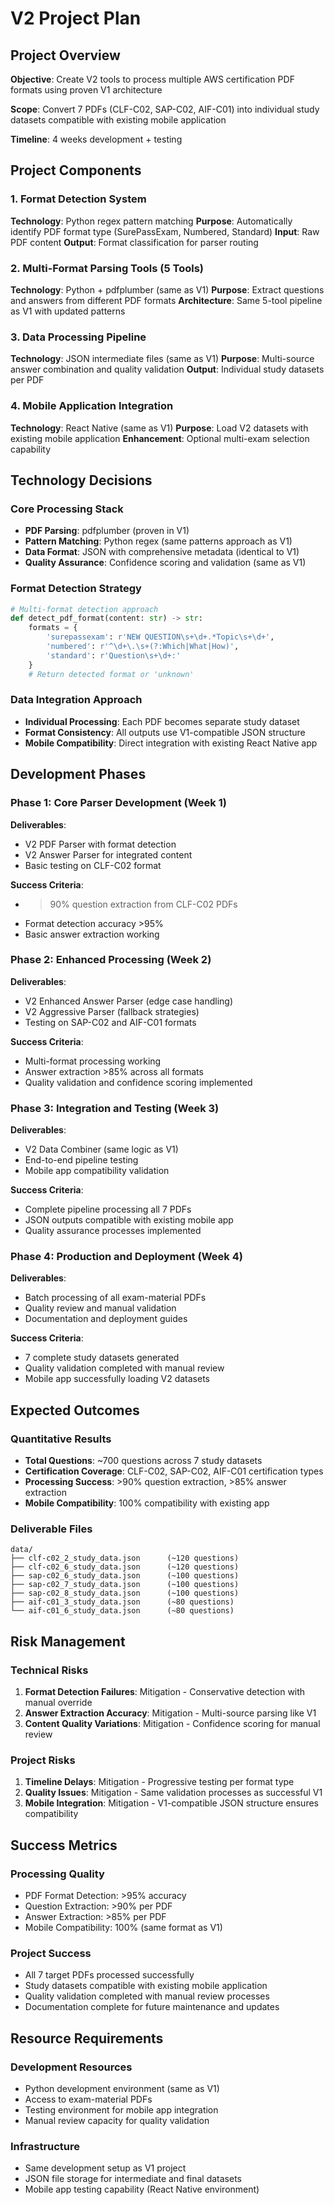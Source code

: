 # V2 Project Plan

## Project Overview

**Objective**: Create V2 tools to process multiple AWS certification PDF formats using proven V1 architecture

**Scope**: Convert 7 PDFs (CLF-C02, SAP-C02, AIF-C01) into individual study datasets compatible with existing mobile application

**Timeline**: 4 weeks development + testing

## Project Components

### 1. Format Detection System
**Technology**: Python regex pattern matching
**Purpose**: Automatically identify PDF format type (SurePassExam, Numbered, Standard)
**Input**: Raw PDF content
**Output**: Format classification for parser routing

### 2. Multi-Format Parsing Tools (5 Tools)
**Technology**: Python + pdfplumber (same as V1)
**Purpose**: Extract questions and answers from different PDF formats
**Architecture**: Same 5-tool pipeline as V1 with updated patterns

### 3. Data Processing Pipeline
**Technology**: JSON intermediate files (same as V1)
**Purpose**: Multi-source answer combination and quality validation
**Output**: Individual study datasets per PDF

### 4. Mobile Application Integration  
**Technology**: React Native (same as V1)
**Purpose**: Load V2 datasets with existing mobile application
**Enhancement**: Optional multi-exam selection capability

## Technology Decisions

### Core Processing Stack
- **PDF Parsing**: pdfplumber (proven in V1)
- **Pattern Matching**: Python regex (same patterns approach as V1)
- **Data Format**: JSON with comprehensive metadata (identical to V1)
- **Quality Assurance**: Confidence scoring and validation (same as V1)

### Format Detection Strategy
```python
# Multi-format detection approach
def detect_pdf_format(content: str) -> str:
    formats = {
        'surepassexam': r'NEW QUESTION\s+\d+.*Topic\s+\d+',
        'numbered': r'^\d+\.\s+(?:Which|What|How)',
        'standard': r'Question\s+\d+:'
    }
    # Return detected format or 'unknown'
```

### Data Integration Approach
- **Individual Processing**: Each PDF becomes separate study dataset
- **Format Consistency**: All outputs use V1-compatible JSON structure
- **Mobile Compatibility**: Direct integration with existing React Native app

## Development Phases

### Phase 1: Core Parser Development (Week 1)
**Deliverables**:
- V2 PDF Parser with format detection
- V2 Answer Parser for integrated content
- Basic testing on CLF-C02 format

**Success Criteria**:
- >90% question extraction from CLF-C02 PDFs
- Format detection accuracy >95%
- Basic answer extraction working

### Phase 2: Enhanced Processing (Week 2)  
**Deliverables**:
- V2 Enhanced Answer Parser (edge case handling)
- V2 Aggressive Parser (fallback strategies)
- Testing on SAP-C02 and AIF-C01 formats

**Success Criteria**:
- Multi-format processing working
- Answer extraction >85% across all formats
- Quality validation and confidence scoring implemented

### Phase 3: Integration and Testing (Week 3)
**Deliverables**:
- V2 Data Combiner (same logic as V1)
- End-to-end pipeline testing
- Mobile app compatibility validation

**Success Criteria**:
- Complete pipeline processing all 7 PDFs
- JSON outputs compatible with existing mobile app
- Quality assurance processes implemented

### Phase 4: Production and Deployment (Week 4)
**Deliverables**:
- Batch processing of all exam-material PDFs
- Quality review and manual validation
- Documentation and deployment guides

**Success Criteria**:
- 7 complete study datasets generated
- Quality validation completed with manual review
- Mobile app successfully loading V2 datasets

## Expected Outcomes

### Quantitative Results
- **Total Questions**: ~700 questions across 7 study datasets
- **Certification Coverage**: CLF-C02, SAP-C02, AIF-C01 certification types
- **Processing Success**: >90% question extraction, >85% answer extraction
- **Mobile Compatibility**: 100% compatibility with existing app

### Deliverable Files
```
data/
├── clf-c02_2_study_data.json      (~120 questions)
├── clf-c02_6_study_data.json      (~120 questions) 
├── sap-c02_6_study_data.json      (~100 questions)
├── sap-c02_7_study_data.json      (~100 questions)
├── sap-c02_8_study_data.json      (~100 questions)
├── aif-c01_3_study_data.json      (~80 questions)
└── aif-c01_6_study_data.json      (~80 questions)
```

## Risk Management

### Technical Risks
1. **Format Detection Failures**: Mitigation - Conservative detection with manual override
2. **Answer Extraction Accuracy**: Mitigation - Multi-source parsing like V1
3. **Content Quality Variations**: Mitigation - Confidence scoring for manual review

### Project Risks  
1. **Timeline Delays**: Mitigation - Progressive testing per format type
2. **Quality Issues**: Mitigation - Same validation processes as successful V1
3. **Mobile Integration**: Mitigation - V1-compatible JSON structure ensures compatibility

## Success Metrics

### Processing Quality
- PDF Format Detection: >95% accuracy
- Question Extraction: >90% per PDF  
- Answer Extraction: >85% per PDF
- Mobile Compatibility: 100% (same format as V1)

### Project Success
- All 7 target PDFs processed successfully
- Study datasets compatible with existing mobile application
- Quality validation completed with manual review processes
- Documentation complete for future maintenance and updates

## Resource Requirements

### Development Resources
- Python development environment (same as V1)
- Access to exam-material PDFs
- Testing environment for mobile app integration
- Manual review capacity for quality validation

### Infrastructure  
- Same development setup as V1 project
- JSON file storage for intermediate and final datasets
- Mobile app testing capability (React Native environment)